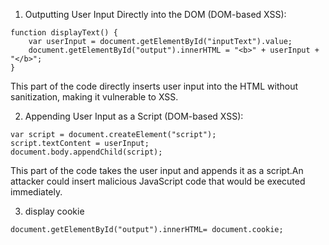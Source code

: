 1. Outputting User Input Directly into the DOM (DOM-based XSS):
```
function displayText() {
    var userInput = document.getElementById("inputText").value;
    document.getElementById("output").innerHTML = "<b>" + userInput + "</b>";
}
```

This part of the code directly inserts user input into the HTML without sanitization, making it vulnerable to XSS. 


2. Appending User Input as a Script (DOM-based XSS):
```
var script = document.createElement("script");
script.textContent = userInput;
document.body.appendChild(script);
```
This part of the code takes the user input and appends it as a script.An attacker could insert malicious JavaScript code that would be executed immediately.


3. display cookie
```
document.getElementById("output").innerHTML= document.cookie;
```